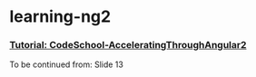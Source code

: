 # learning-ng2

### [Tutorial: CodeSchool-AcceleratingThroughAngular2](https://github.com/WispProxy/Code-School-Slides/tree/master/Slides/JavaScript/Client-side%20Frameworks)

To be continued from: Slide 13